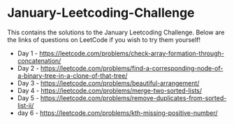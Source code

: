 # January-Leetcoding-Challenge

This contains the solutions to the January Leetcoding Challenge. Below are the links of questions on LeetCode if you wish to try them yourself!

* Day 1 - https://leetcode.com/problems/check-array-formation-through-concatenation/
* Day 2 - https://leetcode.com/problems/find-a-corresponding-node-of-a-binary-tree-in-a-clone-of-that-tree/
* Day 3 - https://leetcode.com/problems/beautiful-arrangement/
* Day 4 - https://leetcode.com/problems/merge-two-sorted-lists/
* Day 5 - https://leetcode.com/problems/remove-duplicates-from-sorted-list-ii/
* day 6 - https://leetcode.com/problems/kth-missing-positive-number/
